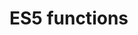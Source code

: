 # ES5 functions

```ts { "file": "./valid.es5-functions.ts", "symbol": "ES5Function" }
```

```ts { "file": "./valid.es5-functions.ts", "symbol": "ExportedES5Function" }
```

```ts { "file": "./valid.es5-functions.ts", "symbol": "DefaultExportES5Function" }
```
